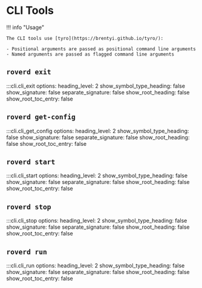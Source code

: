 # CLI Tools

!!! info "Usage"

    The CLI tools use [tyro](https://brentyi.github.io/tyro/):
    
    - Positional arguments are passed as positional command line arguments
    - Named arguments are passed as flagged command line arguments

## `roverd exit`

:::cli.cli_exit
    options:
        heading_level: 2
        show_symbol_type_heading: false
        show_signature: false
        separate_signature: false
        show_root_heading: false
        show_root_toc_entry: false

## `roverd get-config`

:::cli.cli_get_config
    options:
        heading_level: 2
        show_symbol_type_heading: false
        show_signature: false
        separate_signature: false
        show_root_heading: false
        show_root_toc_entry: false

## `roverd start`

:::cli.cli_start
    options:
        heading_level: 2
        show_symbol_type_heading: false
        show_signature: false
        separate_signature: false
        show_root_heading: false
        show_root_toc_entry: false

## `roverd stop`

:::cli.cli_stop
    options:
        heading_level: 2
        show_symbol_type_heading: false
        show_signature: false
        separate_signature: false
        show_root_heading: false
        show_root_toc_entry: false

## `roverd run`

:::cli.cli_run
    options:
        heading_level: 2
        show_symbol_type_heading: false
        show_signature: false
        separate_signature: false
        show_root_heading: false
        show_root_toc_entry: false
